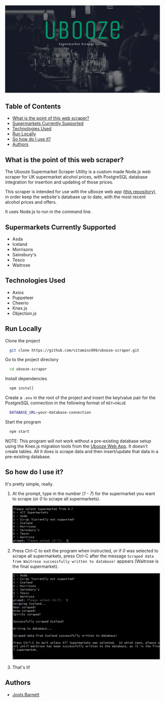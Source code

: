 ![uBooze Scraper Banner Image](images/banner.webp)

## Table of Contents <!-- omit in toc -->

- [What is the point of this web scraper?](#what-is-the-point-of-this-web-scraper)
- [Supermarkets Currently Supported](#supermarkets-currently-supported)
- [Technologies Used](#technologies-used)
- [Run Locally](#run-locally)
- [So how do I use it?](#so-how-do-i-use-it)
- [Authors](#authors)

## What is the point of this web scraper?

The Ubooze Supermarket Scraper Utility is a custom made Node.js web scraper for UK supermarket alcohol prices, with PostgreSQL database integration for insertion and updating of those prices.

This scraper is intended for use with the uBooze web app ([this repository](https://github.com/vitamins999/ubooze)), in order keep the website's database up to date, with the most recent alcohol prices and offers.

It uses Node.js to run in the command line.

## Supermarkets Currently Supported

- Asda
- Iceland
- Morrisons
- Sainsbury's
- Tesco
- Waitrose

## Technologies Used

- Axios
- Puppeteer
- Cheerio
- Knex.js
- Objection.js

## Run Locally

Clone the project

```bash
  git clone https://github.com/vitamins999/ubooze-scraper.git
```

Go to the project directory

```bash
  cd ubooze-scraper
```

Install dependencies

```bash
  npm install
```

Create a `.env` in the root of the project and insert the key/value pair for the PostgreSQL connection in the following format of `KEY=VALUE`

```bash
  DATABASE_URL=your-database-connection
```

Start the program

```bash
  npm start
```

NOTE: This program will not work without a pre-existing database setup using the Knex.js migration tools from the [Ubooze Web App](https://github.com/vitamins999/ubooze). It doesn't create tables. All it does is scrape data and then insert/update that data in a pre-existing database.

## So how do I use it?

It's pretty simple, really.

1. At the prompt, type in the number (_1 - 7_) for the supermarket you want to scrape (or _0_ to scrape all supermarkets).

   ![](images/steps1.webp)

2. Press Ctrl-C to exit the program when instructed, or if _0_ was selected to scrape all supermarkets, press Ctrl-C after the message `Scraped data from Waitrose successfully written to database!` appears (Waitrose is the final supermarket).

   ![](images/steps2.webp)

3. That's it!

## Authors

- [Jools Barnett](https://www.github.com/vitamins999)
